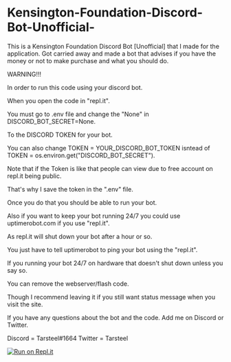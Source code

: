 # Kensington-Foundation-Discord-Bot-Unofficial-

This is a Kensington Foundation Discord Bot [Unofficial] that I made for the application. Got carried away and made a bot that advises if you have the money or not to make purchase and what you should do.

WARNING!!! 

In order to run this code using your discord bot.

When you open the code in "repl.it".

You must go to .env file and change the "None" in DISCORD_BOT_SECRET=None.

To the DISCORD TOKEN for your bot. 

You can also change TOKEN = YOUR_DISCORD_BOT_TOKEN isntead of TOKEN = os.environ.get("DISCORD_BOT_SECRET").

Note that if the Token is like that people can view due to free account on repl.it being public.

That's why I save the token in the ".env" file.

Once you do that you should be able to run your bot. 

Also if you want to keep your bot running 24/7 you could use uptimerobot.com if you use "repl.it".

As repl.it will shut down your bot after a hour or so.

You just have to tell uptimerobot to ping your bot using the "repl.it".

If you running your bot 24/7 on hardware that doesn't shut down unless you say so.

You can remove the webserver/flash code. 

Though I recommend leaving it if you still want status message when you visit the site.



If you have any questions about the bot and the code. Add me on Discord or Twitter.

Discord = Tarsteel#1664
Twitter = Tarsteel



[![Run on Repl.it](https://repl.it/badge/github/Tarsteel/Kensington-Foundation-Discord-Bot-Unofficial-)](https://repl.it/github/Tarsteel/Kensington-Foundation-Discord-Bot-Unofficial-)


